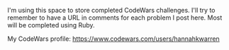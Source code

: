I'm using this space to store completed CodeWars challenges. I'll try to remember to have a URL in comments for each problem I post here. 
Most will be completed using Ruby.

My CodeWars profile: https://www.codewars.com/users/hannahkwarren
